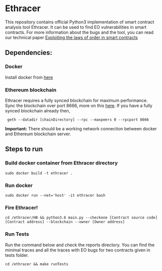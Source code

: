 # Ethracer

This repository contains official Python3 implementation of smart contract analysis tool Ethracer. It can be used to find EO vulnerabilities in smart contracts. For more information about the bugs and the tool, you can read our technical paper [Exploiting the laws of order in smart contracts](https://arxiv.org/abs/1810.11605)


## Dependencies:
	
### Docker
Install docker from [here](https://runnable.com/docker/install-docker-on-linux)

### Ethereum blockchain
Ethracer requires a fully synced blockchain for maximum performance. Sync the blockchain over port 8666, more on this [here](https://github.com/ethereum/go-ethereum). If you have a fully synced blockchain already then,

	 geth --datadir [chainDirectory] --rpc --maxpeers 0 --rpcport 8666

**Important:** There should be a working network connection between docker and Ethereum blockchain server. 


## Steps to run
 
### Build docker container from Ethracer directory 
	sudo docker build -t ethracer .

### Run docker
	sudo docker run --net='host' -it ethracer bash

### Fire Ethracer!
	cd /ethracer/HB && python3.6 main.py --checkone [Contract source code] [Contract address] --blockchain --owner [Owner address]

### Run Tests
Run the command below and check the reports directory. You can find the minimal traces and all the traces with EO bugs for two contracts given in tests folder.

    cd /ethracer && make runTests